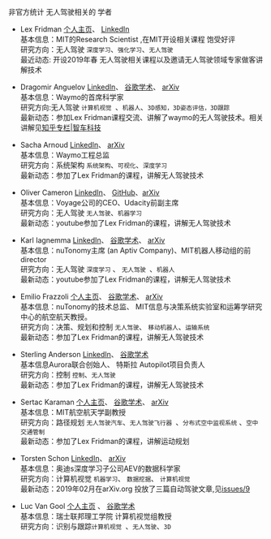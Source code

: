 非官方统计 无人驾驶相关的 学者  

* Lex Fridman [个人主页](https://deeplearning.mit.edu/)、
[LinkedIn](https://www.linkedin.com/in/lexfridman/)  
基本信息：MIT的Research Scientist ,在MIT开设相关课程 饱受好评  
研究方向：无人驾驶	`深度学习`、`强化学习`、`无人驾驶`  
最近动态: 开设2019年春 无人驾驶相关课程以及邀请无人驾驶领域专家做客讲解技术  

* Dragomir Anguelov  [LinkedIn](https://www.linkedin.com/in/dragomiranguelov/)、
[谷歌学术](https://scholar.google.com/citations?hl=en&user=T04c3fwAAAAJ)、
[arXiv](https://arxiv.org/search/?query=Dragomir+Anguelov&searchtype=author&source=header)  
基本信息：Waymo的首席科学家  
研究方向:无人驾驶	`计算机视觉 `、`机器人`、`3D感知，3D姿态评估，3D跟踪`  
最新动态：参加Lex Fridman课程交流、讲解了waymo的无人驾驶技术。相关讲解见[知乎专栏|智车科技](https://zhuanlan.zhihu.com/p/57794910)  

* Sacha Arnoud	[LinkedIn](https://www.linkedin.com/in/sacha-arnoud-87184/)、
[arXiv](https://arxiv.org/search/?query=Sacha+Arnoud&searchtype=author&abstracts=show&order=-announced_date_first&size=50)  
基本信息：Waymo工程总监  	
研究方向：系统架构	`系统架构`、`可视化`、`深度学习`  	
最新动态：参加了Lex Fridman的课程，讲解无人驾驶技术  


* Oliver Cameron [LinkedIn](https://www.linkedin.com/in/olivercameron/ )、
[GitHub](https://github.com/olivercameron)、[arXiv](https://arxiv.org/search/?query=Oliver+Cameron+&searchtype=author&source=header)  
基本信息：Voyage公司的CEO、Udacity前副主席  	
研究方向：无人驾驶	`无人驾驶`、`机器学习`		
最新动态：youtube参加了Lex Fridman的课程，讲解无人驾驶技术  

* Karl Iagnemma	[LinkedIn](https://www.linkedin.com/in/karl-iagnemma-b52186102/)、
[谷歌学术](https://scholar.google.com/citations?user=3VyGrdwAAAAJ&hl=en)、
[arXiv](https://arxiv.org/search/?query=Karl+Iagnemma&searchtype=author&abstracts=show&order=-announced_date_first&size=50)  
基本信息：nuTonomy主席 (an Aptiv Company)、MIT机器人移动组的前director  	
研究方向：无人驾驶	`深度学习` 、 `无人驾驶 `、`机器人`  	                     	
最新动态：youtube参加了Lex Fridman的课程，讲解无人驾驶技术  

* Emilio Frazzoli [个人主页](https://ares.lids.mit.edu/)、
[谷歌学术](https://scholar.google.com/citations?user=8JGG3KcAAAAJ&hl=en)、
[arXiv](https://arxiv.org/search/?query=emilio+frazzoli&searchtype=author&source=header+G33)    	
基本信息：nuTonomy的技术总监、 MIT信息与决策系统实验室和运筹学研究中心的航空航天教授。  	
研究方向：决策、规划和控制	`无人驾驶`、 `移动机器人`、`运输系统`  	       
最新动态：参加了Lex Fridman的课程，讲解无人驾驶技术  

* Sterling Anderson	[LinkedIn](https://www.linkedin.com/in/sterlinganderson/)、
[谷歌学术](https://scholar.google.com/citations?hl=en&user=T1Hrj8EAAAAJ&view_op=list_works&sortby=pubdate)  
基本信息Aurora联合创始人、 特斯拉 Autopilot项目负责人  	
研究方向：控制	`控制`、`无人驾驶`  	
最新动态：参加了Lex Fridman的课程，讲解无人驾驶技术  
 
* Sertac Karaman [个人主页](http://karaman.mit.edu/)、
[谷歌学术](http://scholar.google.com/citations?user=Vu-Zb7EAAAAJ&hl=en)、
[arXiv](https://arxiv.org/search/?searchtype=author&query=Sertac+Karaman&abstracts=show&size=50&order=-submitted_date)  
基本信息：MIT航空航天学副教授  	
研究方向：路径规划	`无人驾驶汽车`、`无人驾驶飞行器 `、`分布式空中监视系统` 、`空中交通管制`            	
最新动态：参加了Lex Fridman的课程，讲解运动规划  
 

* Torsten Schon	[LinkedIn](https://www.linkedin.com/in/torsten-sch%C3%B6n-a2187078/)、
[arXiv](https://arxiv.org/search/?query=Torsten+Schon&searchtype=author&abstracts=show&order=-announced_date_first&size=50)  
基本信息：奥迪s深度学习子公司AEV的数据科学家  	
研究方向：计算机视觉 `机器学习`、 `数据挖据`、 `计算机视觉`  		          
最新动态：2019年02月在arXiv.org 投放了三篇自动驾驶文章,见[issues/9](https://github.com/DeepTecher/AutonomousVehiclePaper/issues/9)  

* Luc Van Gool [个人主页](https://www.vision.ee.ethz.ch/en/members/get_member.cgi?id=1)	、
[谷歌学术](https://scholar.google.com/citations?hl=en&user=TwMib_QAAAAJ&view_op=list_works&sortby=pubdate)  
基本信息：瑞士联邦理工学院 计算机视觉组教授  	
研究方向：识别与跟踪`计算机视觉 `、`无人驾驶`、`3D`                             	


